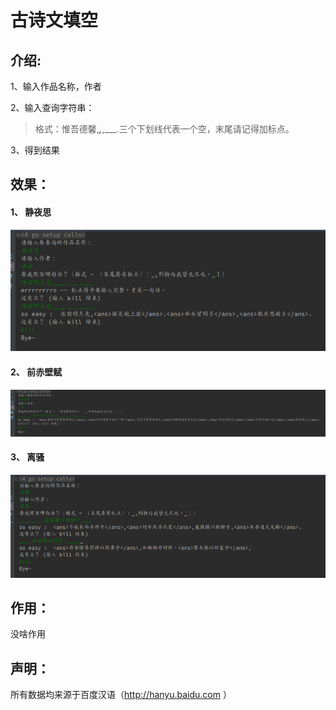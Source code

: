 # 古诗文填空

介绍:
---
1、输入作品名称，作者  

2、输入查询字符串：
> 格式：惟吾德馨,___,___,___.三个下划线代表一个空，末尾请记得加标点。      

3、得到结果

效果：
---
#### 1、 静夜思  

![github](https://github.com/HYY-yu/AncientPoetryFillBlank/blob/master/img/jingyesi.png)  

#### 2、 前赤壁赋

![github](https://github.com/HYY-yu/AncientPoetryFillBlank/blob/master/img/qianchibifu.png)  

#### 3、 离骚

![github](https://github.com/HYY-yu/AncientPoetryFillBlank/blob/master/img/lisao.png)

作用：
---
没啥作用


声明：
---
所有数据均来源于百度汉语（http://hanyu.baidu.com ）
